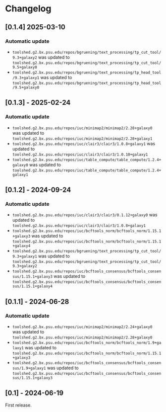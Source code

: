 # Changelog

## [0.1.4] 2025-03-10

### Automatic update
- `toolshed.g2.bx.psu.edu/repos/bgruening/text_processing/tp_cut_tool/9.3+galaxy2` was updated to `toolshed.g2.bx.psu.edu/repos/bgruening/text_processing/tp_cut_tool/9.5+galaxy0`
- `toolshed.g2.bx.psu.edu/repos/bgruening/text_processing/tp_head_tool/9.3+galaxy1` was updated to `toolshed.g2.bx.psu.edu/repos/bgruening/text_processing/tp_head_tool/9.5+galaxy0`

## [0.1.3] - 2025-02-24

### Automatic update
- `toolshed.g2.bx.psu.edu/repos/iuc/minimap2/minimap2/2.28+galaxy0` was updated to `toolshed.g2.bx.psu.edu/repos/iuc/minimap2/minimap2/2.28+galaxy1`
- `toolshed.g2.bx.psu.edu/repos/iuc/clair3/clair3/1.0.8+galaxy1` was updated to `toolshed.g2.bx.psu.edu/repos/iuc/clair3/clair3/1.0.10+galaxy1`
- `toolshed.g2.bx.psu.edu/repos/iuc/table_compute/table_compute/1.2.4+galaxy0` was updated to `toolshed.g2.bx.psu.edu/repos/iuc/table_compute/table_compute/1.2.4+galaxy1`

## [0.1.2] - 2024-09-24

### Automatic update
- `toolshed.g2.bx.psu.edu/repos/iuc/clair3/clair3/0.1.12+galaxy0` was updated to `toolshed.g2.bx.psu.edu/repos/iuc/clair3/clair3/1.0.8+galaxy1`
- `toolshed.g2.bx.psu.edu/repos/iuc/bcftools_norm/bcftools_norm/1.15.1+galaxy3` was updated to `toolshed.g2.bx.psu.edu/repos/iuc/bcftools_norm/bcftools_norm/1.15.1+galaxy4`
- `toolshed.g2.bx.psu.edu/repos/bgruening/text_processing/tp_cut_tool/9.3+galaxy1` was updated to `toolshed.g2.bx.psu.edu/repos/bgruening/text_processing/tp_cut_tool/9.3+galaxy2`
- `toolshed.g2.bx.psu.edu/repos/iuc/bcftools_consensus/bcftools_consensus/1.15.1+galaxy3` was updated to `toolshed.g2.bx.psu.edu/repos/iuc/bcftools_consensus/bcftools_consensus/1.15.1+galaxy4`

## [0.1.1] - 2024-06-28

### Automatic update
- `toolshed.g2.bx.psu.edu/repos/iuc/minimap2/minimap2/2.24+galaxy0` was updated to `toolshed.g2.bx.psu.edu/repos/iuc/minimap2/minimap2/2.28+galaxy0`
- `toolshed.g2.bx.psu.edu/repos/iuc/bcftools_norm/bcftools_norm/1.9+galaxy1` was updated to `toolshed.g2.bx.psu.edu/repos/iuc/bcftools_norm/bcftools_norm/1.15.1+galaxy3`
- `toolshed.g2.bx.psu.edu/repos/iuc/bcftools_consensus/bcftools_consensus/1.9+galaxy1` was updated to `toolshed.g2.bx.psu.edu/repos/iuc/bcftools_consensus/bcftools_consensus/1.15.1+galaxy3`

## [0.1] - 2024-06-19

First release.
